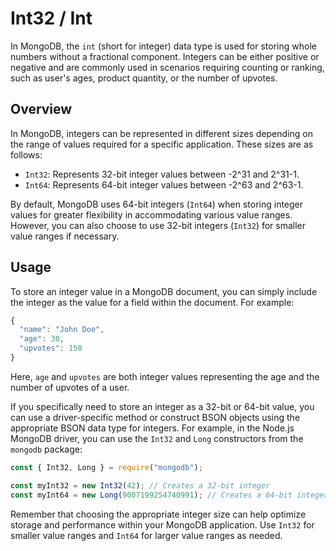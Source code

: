 # Int32 / Int

In MongoDB, the `int` (short for integer) data type is used for storing whole numbers without a fractional component. Integers can be either positive or negative and are commonly used in scenarios requiring counting or ranking, such as user's ages, product quantity, or the number of upvotes.

## Overview

In MongoDB, integers can be represented in different sizes depending on the range of values required for a specific application. These sizes are as follows:

- `Int32`: Represents 32-bit integer values between -2^31 and 2^31-1.
- `Int64`: Represents 64-bit integer values between -2^63 and 2^63-1.

By default, MongoDB uses 64-bit integers (`Int64`) when storing integer values for greater flexibility in accommodating various value ranges. However, you can also choose to use 32-bit integers (`Int32`) for smaller value ranges if necessary.

## Usage

To store an integer value in a MongoDB document, you can simply include the integer as the value for a field within the document. For example:

```javascript
{
  "name": "John Doe",
  "age": 30,
  "upvotes": 150
}
```

Here, `age` and `upvotes` are both integer values representing the age and the number of upvotes of a user.

If you specifically need to store an integer as a 32-bit or 64-bit value, you can use a driver-specific method or construct BSON objects using the appropriate BSON data type for integers. For example, in the Node.js MongoDB driver, you can use the `Int32` and `Long` constructors from the `mongodb` package:

```javascript
const { Int32, Long } = require("mongodb");

const myInt32 = new Int32(42); // Creates a 32-bit integer
const myInt64 = new Long(9007199254740991); // Creates a 64-bit integer
```

Remember that choosing the appropriate integer size can help optimize storage and performance within your MongoDB application. Use `Int32` for smaller value ranges and `Int64` for larger value ranges as needed.